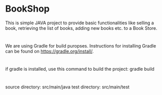 # BookShop

This is simple JAVA project to provide basic functionalities like selling a book, retrieving the list of books, adding new books etc. to a Book Store.
#
We are using Gradle for build puropses. Instructions for installing Gradle can be found on https://gradle.org/install/.
#
if gradle is installed, use this command to build the project: 
gradle build
#
source directory: src/main/java
test directory: src/main/test
